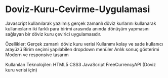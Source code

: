 # Doviz-Kuru-Cevirme-Uygulamasi
Javascript kullanılarak yazılmış gerçek zamanlı döviz kurlarını kullanarak kullanıcıların iki farklı para birimi arasında anında dönüşüm yapmasını sağlayan bir döviz kuru çevirici uygulamasıdır.

Özellikler:
Gerçek zamanlı döviz kuru verisi
Kullanımı kolay ve sade kullanıcı arayüzü
Birim seçimi yapılabilen dropdown menüler
Anlık sonuç gösterimi
Modern ve responsive tasarım

Kullanılan Teknolojiler:
HTML5
CSS3
JavaScript
FreeCurrencyAPI (Döviz kuru verisi için)
